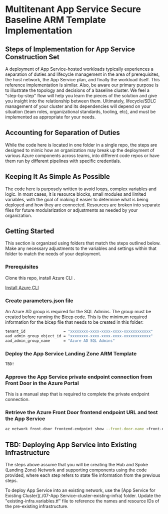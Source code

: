 # Multitenant App Service Secure Baseline ARM Template Implementation

## Steps of Implementation for App Service Construction Set

A deployment of App Service-hosted workloads typically experiences a separation of duties and lifecycle management in the area of prerequisites, the host network, the App Service plan, and finally the workload itself. This reference implementation is similar. Also, be aware our primary purpose is to illustrate the topology and decisions of a baseline cluster. We feel a "step-by-step" flow will help you learn the pieces of the solution and give you insight into the relationship between them. Ultimately, lifecycle/SDLC management of your cluster and its dependencies will depend on your situation (team roles, organizational standards, tooling, etc), and must be implemented as appropriate for your needs.

## Accounting for Separation of Duties

While the code here is located in one folder in a single repo, the steps are designed to mimic how an organization may break up the deployment of various Azure components across teams, into different code repos or have them run by different pipelines with specific credentials. 

## Keeping It As Simple As Possible

The code here is purposely written to avoid loops, complex variables and logic. In most cases, it is resource blocks, small modules and limited variables, with the goal of making it easier to determine what is being deployed and how they are connected. Resources are broken into separate files for future modularization or adjustments as needed by your organization.

## Getting Started

This section is organized using folders that match the steps outlined below. Make any necessary adjustments to the variables and settings within that folder to match the needs of your deployment.

### Prerequisites

Clone this repo, install Azure CLI .

[Install Azure CLI ](https://learn.microsoft.com/en-us/azure/azure-resource-manager/bicep/install)

### Create parameters.json file

An Azure AD group is required for the SQL Admins. The group must be created before running the Bicep code. This is the minimum required information for the bicep file that needs to be created in this folder:


```bash
tenant_id                 = "xxxxxxxx-xxxx-xxxx-xxxx-xxxxxxxxxxxx"
aad_admin_group_object_id = "xxxxxxxx-xxxx-xxxx-xxxx-xxxxxxxxxxxx"
aad_admin_group_name      = "Azure AD SQL Admins"
```

### Deploy the App Service Landing Zone ARM Template

```bash
TBD!

```
### Approve the App Service private endpoint connection from Front Door in the Azure Portal

This is a manual step that is required to complete the private endpoint connection.

### Retrieve the Azure Front Door frontend endpoint URL and test the App Service

```bash
az network front-door frontend-endpoint show --front-door-name <front-door-name> --name <front-door-frontend-endpoint-name> --resource-group <front-door-resource-group>```  
```

## TBD: Deploying App Service into Existing Infrastructure

The steps above assume that you will be creating the Hub and Spoke (Landing Zone) Network and supporting components using the code provided, where each step refers to state file information from the previous steps.

To deploy App Service into an existing network, use the [App Service for Existing Cluster](./07-App Service-cluster-existing-infra) folder.  Update the "existing-infra.variables.tf" file to reference the names and resource IDs of the pre-existing infrastructure.